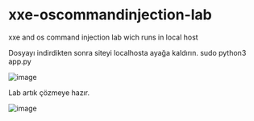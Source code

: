 # xxe-oscommandinjection-lab
xxe and os command injection lab wich runs in local host

Dosyayı indirdikten sonra siteyi localhosta ayağa kaldırın.
sudo python3 app.py

![image](https://github.com/user-attachments/assets/ffb56d8b-f478-4e4e-98e6-41133167f877)

Lab artık çözmeye hazır.

![image](https://github.com/user-attachments/assets/193b4cd2-421e-463d-97ec-78f79a321393)
